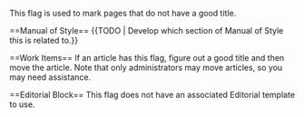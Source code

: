 This flag is used to mark pages that do not have a good title.

==Manual of Style==
{{TODO | Develop which section of Manual of Style this is related to.}}

==Work Items==
If an article has this flag, figure out a good title and then move the article. Note that only administrators may move articles, so you may need assistance.

==Editorial Block==
This flag does not have an associated Editorial template to use.
